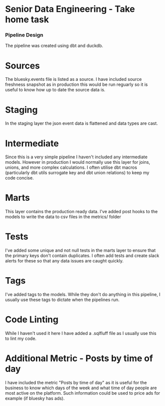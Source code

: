 # Senior Data Engineering - Take home task

### Pipeline Design

The pipeline was created using dbt and duckdb.

# Sources

The bluesky.events file is listed as a source. I have included source freshness
snapshot as in production this would be run reguarly so it is useful to know
how up to date the source data is.

# Staging

In the staging layer the json event data is flattened and data types are cast.

# Intermediate

Since this is a very simple pipeline I haven't included any intermediate models.
However in production I would normally use this layer for joins, unions, and
more complex calculations. I often utilise dbt macros (particularly dbt utils
surrogate key and dbt union relations) to keep my code concise.

# Marts

This layer contains the production ready data. I've added post hooks to the
models to write the data to csv files in the metrics/ folder

# Tests

I've added some unique and not null tests in the marts layer to ensure that the
primary keys don't contain duplicates. I often add tests and create slack alerts
for these so that any data issues are caught quickly.

# Tags

I've added tags to the models. While they don't do anything in this pipeline, I
usually use these tags to dictate when the pipelines run.

# Code Linting

While I haven't used it here I have added a .sqlfluff file as I usually use this
to lint my code.

# Additional Metric - Posts by time of day

I have included the metric "Posts by time of day" as it is useful for the business
to know which days of the week and what time of day people are most active on the
platform. Such information could be used to price ads for example (if bluesky has ads).
